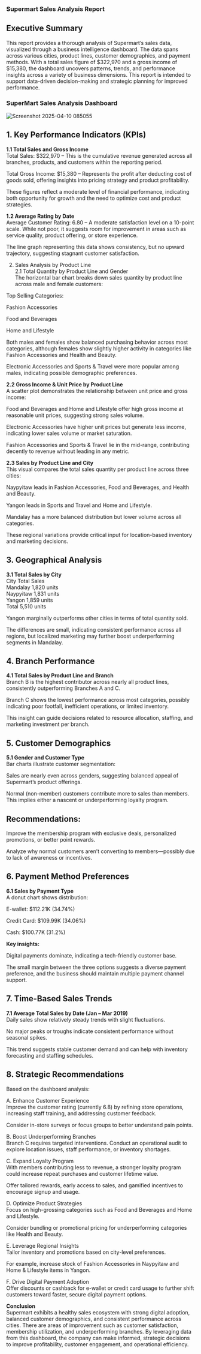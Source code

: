 ### Supermart Sales Analysis Report  
## Executive Summary  
This report provides a thorough analysis of Supermart’s sales data, visualized through a business intelligence dashboard. The data spans across various cities, product lines, customer demographics, and payment methods. With a total sales figure of $322,970 and a gross income of $15,380, the dashboard uncovers patterns, trends, and performance insights across a variety of business dimensions. This report is intended to support data-driven decision-making and strategic planning for improved performance.  

### SuperMart Sales Analysis Dashboard  

![Screenshot 2025-04-10 085055](https://github.com/user-attachments/assets/4d551fe2-9413-4805-bd6d-2fb7e82486f4)
 
  
## 1. Key Performance Indicators (KPIs)  
**1.1 Total Sales and Gross Income**  
Total Sales: $322,970 – This is the cumulative revenue generated across all branches, products, and customers within the reporting period.  
  
Total Gross Income: $15,380 – Represents the profit after deducting cost of goods sold, offering insights into pricing strategy and product profitability.  
  
These figures reflect a moderate level of financial performance, indicating both opportunity for growth and the need to optimize cost and product strategies.  

**1.2 Average Rating by Date**  
Average Customer Rating: 6.80 – A moderate satisfaction level on a 10-point scale. While not poor, it suggests room for improvement in areas such as service quality, product offering, or store experience.  

The line graph representing this data shows consistency, but no upward trajectory, suggesting stagnant customer satisfaction.

2. Sales Analysis by Product Line  
2.1 Total Quantity by Product Line and Gender  
The horizontal bar chart breaks down sales quantity by product line across male and female customers:  

Top Selling Categories:  

Fashion Accessories  

Food and Beverages  

Home and Lifestyle  

Both males and females show balanced purchasing behavior across most categories, although females show slightly higher activity in categories like Fashion Accessories and Health and Beauty.  

Electronic Accessories and Sports & Travel were more popular among males, indicating possible demographic preferences.  

**2.2 Gross Income & Unit Price by Product Line**  
A scatter plot demonstrates the relationship between unit price and gross income:  

Food and Beverages and Home and Lifestyle offer high gross income at reasonable unit prices, suggesting strong sales volume.  

Electronic Accessories have higher unit prices but generate less income, indicating lower sales volume or market saturation.  

Fashion Accessories and Sports & Travel lie in the mid-range, contributing decently to revenue without leading in any metric.  

**2.3 Sales by Product Line and City**  
This visual compares the total sales quantity per product line across three cities:  

Naypyitaw leads in Fashion Accessories, Food and Beverages, and Health and Beauty.  

Yangon leads in Sports and Travel and Home and Lifestyle.  

Mandalay has a more balanced distribution but lower volume across all categories.  

These regional variations provide critical input for location-based inventory and marketing decisions.  
  
## 3. Geographical Analysis  
**3.1 Total Sales by City**   
City	Total Sales  
Mandalay	1,820 units  
Naypyitaw	1,831 units  
Yangon	1,859 units  
Total	5,510 units  

Yangon marginally outperforms other cities in terms of total quantity sold.  

The differences are small, indicating consistent performance across all regions, but localized marketing may further boost underperforming segments in Mandalay.  
  
## 4. Branch Performance  
**4.1 Total Sales by Product Line and Branch**    
Branch B is the highest contributor across nearly all product lines, consistently outperforming Branches A and C.   

Branch C shows the lowest performance across most categories, possibly indicating poor footfall, inefficient operations, or limited inventory.  

This insight can guide decisions related to resource allocation, staffing, and marketing investment per branch.  

## 5. Customer Demographics  
**5.1 Gender and Customer Type**  
Bar charts illustrate customer segmentation:  

Sales are nearly even across genders, suggesting balanced appeal of Supermart’s product offerings.  

Normal (non-member) customers contribute more to sales than members. This implies either a nascent or underperforming loyalty program.  

## Recommendations:  

Improve the membership program with exclusive deals, personalized promotions, or better point rewards.  

Analyze why normal customers aren’t converting to members—possibly due to lack of awareness or incentives.  

## 6. Payment Method Preferences  
**6.1 Sales by Payment Type**  
A donut chart shows distribution:  

E-wallet: $112.21K (34.74%)  

Credit Card: $109.99K (34.06%)  

Cash: $100.77K (31.2%)  

**Key insights:**

Digital payments dominate, indicating a tech-friendly customer base.  

The small margin between the three options suggests a diverse payment preference, and the business should maintain multiple payment channel support.  

## 7. Time-Based Sales Trends
**7.1 Average Total Sales by Date (Jan – Mar 2019)**  
Daily sales show relatively steady trends with slight fluctuations.  

No major peaks or troughs indicate consistent performance without seasonal spikes.  

This trend suggests stable customer demand and can help with inventory forecasting and staffing schedules.  
  
## 8. Strategic Recommendations  
Based on the dashboard analysis:  
  
A. Enhance Customer Experience  
Improve the customer rating (currently 6.8) by refining store operations, increasing staff training, and addressing customer feedback.  
  
Consider in-store surveys or focus groups to better understand pain points.  
  
B. Boost Underperforming Branches  
Branch C requires targeted interventions. Conduct an operational audit to explore location issues, staff performance, or inventory shortages.  
  
C. Expand Loyalty Program  
With members contributing less to revenue, a stronger loyalty program could increase repeat purchases and customer lifetime value.  
  
Offer tailored rewards, early access to sales, and gamified incentives to encourage signup and usage.  
  
D. Optimize Product Strategies  
Focus on high-grossing categories such as Food and Beverages and Home and Lifestyle.  
  
Consider bundling or promotional pricing for underperforming categories like Health and Beauty.  
  
E. Leverage Regional Insights  
Tailor inventory and promotions based on city-level preferences.  
  
For example, increase stock of Fashion Accessories in Naypyitaw and Home & Lifestyle items in Yangon.  
  
F. Drive Digital Payment Adoption  
Offer discounts or cashback for e-wallet or credit card usage to further shift customers toward faster, secure digital payment options.  
  
**Conclusion**  
Supermart exhibits a healthy sales ecosystem with strong digital adoption, balanced customer demographics, and consistent performance across cities. There are areas of improvement such as customer satisfaction, membership utilization, and underperforming branches. By leveraging data from this dashboard, the company can make informed, strategic decisions to improve profitability, customer engagement, and operational efficiency.  
